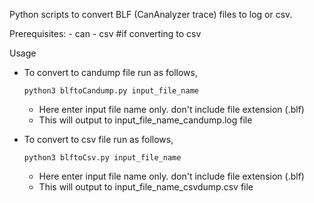 Python scripts to convert BLF (CanAnalyzer trace) files to log or csv.

Prerequisites:
    - can
    - csv #if converting to csv
    
Usage

* To convert to candump file run as follows,
  
    `python3 blftoCandump.py input_file_name` 
    
    * Here enter input file name only. don't include file extension (.blf)
    * This will output to input_file_name_candump.log file
    
* To convert to csv file run as follows, 

    `python3 blftoCsv.py input_file_name `
    
    * Here enter input file name only. don't include file extension (.blf)
    * This will output to  input_file_name_csvdump.csv file
